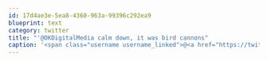 ```yaml
---
id: 17d4ae3e-5ea8-4360-963a-99396c292ea9
blueprint: text
category: twitter
title: "'@OKDigitalMedia calm down, it was bird cannons"
caption: '<span class="username username_linked">@<a href="https://twitter.com/OKDigitalMedia" title="John Thiessen">OKDigitalMedia</a></span> calm down, it was bird cannons'
---
```


